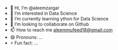 - 👋 Hi, I’m @aleemzargar
- 👀 I’m interested in Data Science
- 🌱 I’m currently learning ython for Data Science
- 💞️ I’m looking to collaborate on Github
- 📫 How to reach me aleemmufeed18@gmail.com
- 😄 Pronouns: ...
- ⚡ Fun fact: ...

<!---
aleemzargar/aleemzargar is a ✨ special ✨ repository because its `README.md` (this file) appears on your GitHub profile.
You can click the Preview link to take a look at your changes.
--->
